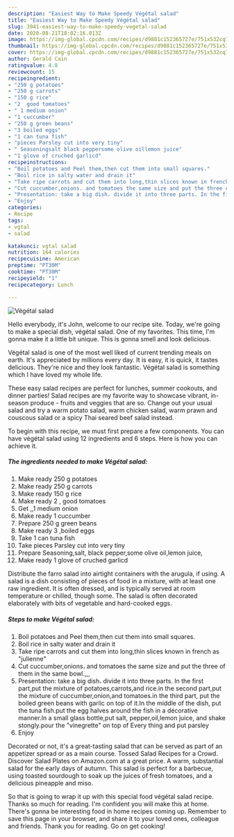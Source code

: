 ```yaml
---
description: "Easiest Way to Make Speedy Végétal salad"
title: "Easiest Way to Make Speedy Végétal salad"
slug: 3941-easiest-way-to-make-speedy-vegetal-salad
date: 2020-08-21T18:02:16.013Z
image: https://img-global.cpcdn.com/recipes/d9881c152365727e/751x532cq70/vegetal-salad-recipe-main-photo.jpg
thumbnail: https://img-global.cpcdn.com/recipes/d9881c152365727e/751x532cq70/vegetal-salad-recipe-main-photo.jpg
cover: https://img-global.cpcdn.com/recipes/d9881c152365727e/751x532cq70/vegetal-salad-recipe-main-photo.jpg
author: Gerald Cain
ratingvalue: 4.8
reviewcount: 15
recipeingredient:
- "250 g potatoes"
- "250 g carrots"
- "150 g rice"
- "2  good tomatoes"
- " 1 medium onion"
- "1 cuccumber"
- "250 g green beans"
- "3 boiled eggs"
- "1 can tuna fish"
- "pieces Parsley cut into very tiny"
- " Seasoningsalt black peppersome olive oillemon juice"
- "1 glove of cruched garlicd"
recipeinstructions:
- "Boil potatoes and Peel them,then cut them into small squares."
- "Boil rice in salty water and drain it"
- "Take ripe carrots and cut them into long,thin slices known in french as &#34;julienne&#34;"
- "Cut cuccumber,onions، and tomatoes the same size and put the three of them in the same bowl.,,,"
- "Presentation: take a big dish، divide it into three parts. In the first part,put the mixture of potatoes,carrots,and rice.in the second part,put the mixture of cuccumber,onion,and tomatoes.in the third part, put the boiled green beans with garlic on top of it.In the middle of the dish, put the tuna fish.put the egg halves around the fish in a décorative manner.In a small glass bottle,put salt, pepper,oil,lemon juice, and shake stongly.pour the &#34;vinegrette&#34; on top of Every thing and put parsley"
- "Enjoy"
categories:
- Recipe
tags:
- vgtal
- salad

katakunci: vgtal salad 
nutrition: 164 calories
recipecuisine: American
preptime: "PT30M"
cooktime: "PT30M"
recipeyield: "1"
recipecategory: Lunch

---
```



![Végétal salad](https://img-global.cpcdn.com/recipes/d9881c152365727e/751x532cq70/vegetal-salad-recipe-main-photo.jpg)

Hello everybody, it's John, welcome to our recipe site. Today, we're going to make a special dish, végétal salad. One of my favorites. This time, I'm gonna make it a little bit unique. This is gonna smell and look delicious.

Végétal salad is one of the most well liked of current trending meals on earth. It's appreciated by millions every day. It is easy, it is quick, it tastes delicious. They're nice and they look fantastic. Végétal salad is something which I have loved my whole life.

These easy salad recipes are perfect for lunches, summer cookouts, and dinner parties! Salad recipes are my favorite way to showcase vibrant, in-season produce - fruits and veggies that are so. Change out your usual salad and try a warm potato salad, warm chicken salad, warm prawn and couscous salad or a spicy Thai seared beef salad instead.


To begin with this recipe, we must first prepare a few components. You can have végétal salad using 12 ingredients and 6 steps. Here is how you can achieve it.

<!--inarticleads1-->

##### The ingredients needed to make Végétal salad:

1. Make ready 250 g potatoes
1. Make ready 250 g carrots
1. Make ready 150 g rice
1. Make ready 2 , good tomatoes
1. Get  ,,1 medium onion
1. Make ready 1 cuccumber
1. Prepare 250 g green beans
1. Make ready 3 ,boiled eggs
1. Take 1 can tuna fish
1. Take pieces Parsley cut into very tiny
1. Prepare  Seasoning,salt, black pepper,some olive oil,lemon juice,
1. Make ready 1 glove of cruched garlicd


Distribute the farro salad into airtight containers with the arugula, if using. A salad is a dish consisting of pieces of food in a mixture, with at least one raw ingredient. It is often dressed, and is typically served at room temperature or chilled, though some. The salad is often decorated elaborately with bits of vegetable and hard-cooked eggs. 

<!--inarticleads2-->

##### Steps to make Végétal salad:

1. Boil potatoes and Peel them,then cut them into small squares.
1. Boil rice in salty water and drain it
1. Take ripe carrots and cut them into long,thin slices known in french as &#34;julienne&#34;
1. Cut cuccumber,onions، and tomatoes the same size and put the three of them in the same bowl.,,,
1. Presentation: take a big dish، divide it into three parts. In the first part,put the mixture of potatoes,carrots,and rice.in the second part,put the mixture of cuccumber,onion,and tomatoes.in the third part, put the boiled green beans with garlic on top of it.In the middle of the dish, put the tuna fish.put the egg halves around the fish in a décorative manner.In a small glass bottle,put salt, pepper,oil,lemon juice, and shake stongly.pour the &#34;vinegrette&#34; on top of Every thing and put parsley
1. Enjoy


Decorated or not, it&#39;s a great-tasting salad that can be served as part of an appetizer spread or as a main course. Tossed Salad Recipes for a Crowd. Discover Salad Plates on Amazon.com at a great price. A warm, substantial salad for the early days of autumn. This salad is perfect for a barbecue, using toasted sourdough to soak up the juices of fresh tomatoes, and a delicious pineapple and miso. 

So that is going to wrap it up with this special food végétal salad recipe. Thanks so much for reading. I'm confident you will make this at home. There's gonna be interesting food in home recipes coming up. Remember to save this page in your browser, and share it to your loved ones, colleague and friends. Thank you for reading. Go on get cooking!
